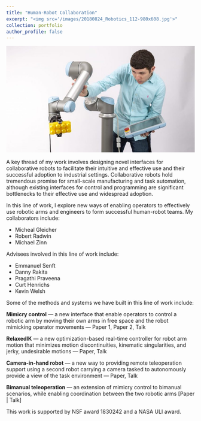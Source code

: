 ```yaml
---
title: "Human-Robot Collaboration"
excerpt: "<img src='/images/20180824_Robotics_112-980x608.jpg'>"
collection: portfolio
author_profile: false
---
```


<img src='/images/20180824_Robotics_112-980x608.jpg'>

A key thread of my work involves designing novel interfaces for collaborative robots to facilitate their intuitive and effective use and their successful adoption to industrial settings. Collaborative robots hold tremendous promise for small-scale manufacturing and task automation, although existing interfaces for control and programming are significant bottlenecks to their effective use and widespread adoption.

In this line of work, I explore new ways of enabling operators to effectively use robotic arms and engineers to form successful human-robot teams. My collaborators include:

* Micheal Gleicher
* Robert Radwin
* Michael Zinn

Advisees involved in this line of work include:
* Emmanuel Senft
* Danny Rakita
* Pragathi Praveena
* Curt Henrichs
* Kevin Welsh

Some of the methods and systems we have built in this line of work include:

**Mimicry control** — a new interface that enable operators to control a robotic arm by moving their own arms in free space and the robot mimicking operator movements — Paper 1, Paper 2, Talk

**RelaxedIK** — a new optimization-based real-time controller for robot arm motion that minimizes motion discontinuities, kinematic singularities, and jerky, undesirable motions — Paper, Talk

**Camera-in-hand robot** — a new way to providing remote teleoperation support using a second robot carrying a camera tasked to autonomously provide a view of the task environment — Paper, Talk

**Bimanual teleoperation** — an extension of mimicry control to bimanual scenarios, while enabling coordination between the two robotic arms [Paper | Talk]





This work is supported by NSF award 1830242 and a NASA ULI award.
